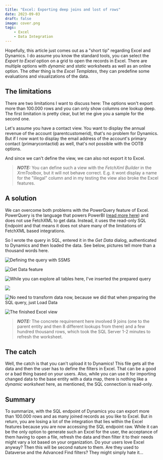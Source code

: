 ```yaml
---
title: "Excel: Exporting deep joins and lost of rows"
date: 2023-09-03
draft: false
image: cover.png
tags: 
    - Excel
    - Data Integration
---
```


Hopefully, this article just comes out as a "short tip" regarding Excel and Dynamics. I do assume you know the standard tools, you can select the _Export to Excel_ option on a grid to open the records in Excel. There are multiple options with _dynamic_ and _static_ worksheets as well as an online option. The other thing is the _Excel Templates_, they can predefine some evaluations and visualizations of the data. 

## The limitations
There are two limitations I want to discuss here: The options won't export more than 100.000 rows and you can only show columns one lookup deep. The first limitation is pretty clear, but let me give you a sample for the second one. 

Let's assume you have a contact view. You want to display the annual revenue of the account (parentcustomerid), that's no problem for Dynamics. But if I now want to display the email address of the account's primary contact (primarycontactid) as well, that's not possible with the OOTB options.

And since we can't define the view, we can also not export it to Excel.

> **_NOTE:_** You can define such a view with the _FetchXml Builder_ in the _XrmToolbox_, but it will not behave correct. E.g. it wont display a name for the "illegal" column and in my testing the view also broke the Excel features.

## A solution
We can overcome both problems with the PowerQuery feature of Excel. PowerQuery is the language that powers PowerBI ([read more here](/post/powerbi/)) and does not use FetchXML to get data. Instead, it uses the read-only SQL Endpoint and that means it does not share many of the limitations of FetchXML based integrations.

So I wrote the query in SQL, entered it in the _Get Data_ dialog, authenticated to Dynamics and then loaded the data. See below, pictures tell more than a thousand words here.

![Defining the query with SSMS](ssms.png)

![Get Data feature](getdata.png)

![While you can explore all tables here, I've inserted the prepared query](dialog.png)

![](login.png)

![No need to transform data now, because we did that when preparing the SQL query, just _Load Data_](data.png)

![The finished Excel view](excel.png)

> **_NOTE:_** The concrete requirement here involved 9 joins (one to the parent entity and then 8 different lookups from there) and a few hundred thousand rows, which took the SQL Server 1-2 minutes to refresh the worksheet. 

## The catch
Well, the catch is that you can't upload it to Dynamics! This file gets all the data and then the user has to define the filters in Excel. That can be a good or a bad thing based on your users. Also, while you can use it for importing changed data to the base entity with a data map, there is nothing like a _dynamic worksheet_ here, as mentioned, the SQL connection is read-only. 

## Summary
To summarize, with the SQL endpoint of Dynamics you can export more than 100.000 rows and as many joined records as you like to Excel. But in return, you are losing a lot of the integration that lies within the Excel features because you are now accessing the SQL endpoint raw. While it can be the only option to generate such an Excel for the user, the acceptance of them having to open a file, refresh the data and then filter it to their needs might vary a lot based on your organization. Do your users love Excel anyway? Then this will be second nature to them. Are they used to Dataverse and the Advanced Find filters? They might simply hate it...